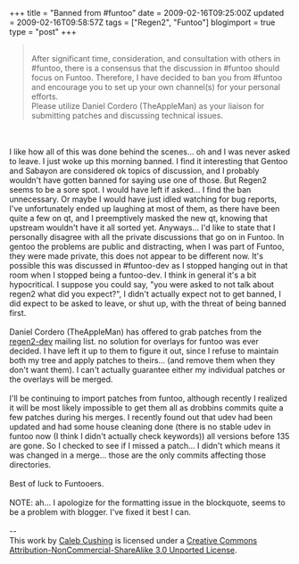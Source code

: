 +++
title = "Banned from #funtoo"
date = 2009-02-16T09:25:00Z
updated = 2009-02-16T09:58:57Z
tags = ["Regen2", "Funtoo"]
blogimport = true 
type = "post"
+++

<blockquote><br />After significant time, consideration, and consultation with others in #funtoo, there is a consensus that the discussion in #funtoo should focus on Funtoo.  Therefore, I have decided to ban you from #funtoo and encourage you to set up your own channel(s) for your personal efforts. <br />Please utilize Daniel Cordero (TheAppleMan) as your liaison for submitting patches and discussing technical issues.<br /></blockquote><br /><br />I like how all of this was done behind the scenes... oh and I was never asked to leave. I just woke up this morning banned. I find it interesting that Gentoo and Sabayon are considered ok topics of discussion, and I probably wouldn't have gotten banned for saying use one of those. But Regen2 seems to be a sore spot. I would have left if asked... I find the ban unnecessary. Or maybe I would have just idled watching for bug reports, I've unfortunately ended up laughing at most of them, as there have been quite a few on qt, and I preemptively masked the new qt, knowing that upstream wouldn't have it all sorted yet. Anyways... I'd like to state that I personally disagree with all the private discussions that go on in Funtoo. In gentoo the problems are public and distracting, when I was part of Funtoo, they were made private, this does not appear to be different now. It's possible this was discussed in #funtoo-dev as I stopped hanging out in that room when I stopped being a funtoo-dev. I think in general it's a bit hypocritical. I suppose you could say, "you were asked to not talk about regen2 what did you expect?", I didn't actually expect not to get banned, I did expect to be asked to leave, or shut up, with the threat of being banned first.<br /><br />Daniel Cordero (TheAppleMan) has offered to grab patches from the <a href="http://groups.google.com/group/regen2-dev">regen2-dev</a> mailing list. no solution for overlays for funtoo was ever decided. I have left it up to them to figure it out, since I refuse to maintain both my tree and apply patches to theirs... (and remove them when they don't want them). I can't actually guarantee either my individual patches or the overlays will be merged.<br /><br />I'll be continuing to import patches from funtoo, although recently I realized it will be most likely impossible to get them all as drobbins commits quite a few patches during his merges. I recently found out that udev had been updated and had some house cleaning done (there is no stable udev in funtoo now (I think I didn't actually check keywords)) all versions before 135 are gone. So I checked to see if I missed a patch... I didn't which means it was changed in a merge... those are the only commits affecting those directories.<br /><br />Best of luck to Funtooers.<br /><br />NOTE: ah... I apologize for the formatting issue in the blockquote, seems to be a problem with blogger. I've fixed it best I can.<div class="blogger-post-footer"><br />--<br />
This <span xmlns:dc="http://purl.org/dc/elements/1.1/" href="http://purl.org/dc/dcmitype/Text" rel="dc:type">work</span> by <a xmlns:cc="http://creativecommons.org/ns#" href="http://www.xenoterracide.com" property="cc:attributionName" rel="cc:attributionURL">Caleb Cushing</a> is licensed under a <a rel="license" href="http://creativecommons.org/licenses/by-nc-sa/3.0/">Creative Commons Attribution-NonCommercial-ShareAlike 3.0 Unported License</a>.</div>
